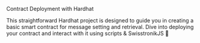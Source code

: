 Contract Deployment with Hardhat

This straightforward Hardhat project is designed to guide you in creating a basic smart contract for message setting and retrieval. Dive into deploying your contract and interact with it using scripts & SwisstronikJS 🚀
